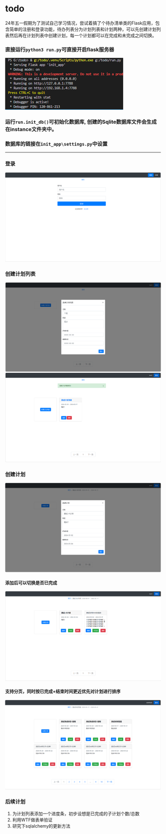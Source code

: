 # todo
24年五一假期为了测试自己学习情况，尝试着搞了个待办清单类的Flask应用，包含简单的注册和登录功能，待办列表分为计划列表和计划两种，可以先创建计划列表然后再在计划列表中创建计划，每一个计划都可以在完成和未完成之间切换。


### 直接运行`python3 run.py`可直接开启flask服务器
![](img/run.png)

### 运行`run.init_db()`可初始化数据库, 创建的Sqlite数据库文件会生成在instance文件夹中。
### 数据库的链接在`init_app\settings.py`中设置

---

### 登录
![登录](img/login.png)

### 创建计划列表
![创建计划列表](img/addlist.png)
![](img/addlist_success.png)

### 创建计划
![alt text](img/addplan.png)

#### 添加后可以切换是否已完成
![alt text](img/addplan_success.png)

#### 支持分页，同时按已完成+结束时间更近优先对计划进行排序
![alt text](img/addplan_paginate.png)

### 后续计划

1. 为计划列表添加一个进度条，初步设想是已完成的子计划个数/总数
2. 利用WTF做表单验证
3. 研究下sqlalchemy的更新方法
